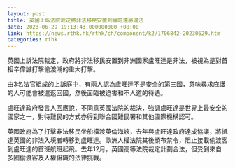 ```yaml
---
layout: post
title: 英國上訴法院裁定將非法移民安置到盧旺達屬違法
date: 2023-06-29 19:13:43.000000000 +08:00
link: https://news.rthk.hk/rthk/ch/component/k2/1706842-20230629.htm
categories: rthk
---
```


英國上訴法院裁定，政府將非法移民安置到非洲國家盧旺達是非法，被視為是對首相辛偉誠打擊偷渡潮的重大打擊。

由3名法官組成的上訴庭中，有兩人認為盧旺達不是安全的第三國，意味尋求庇護的人可能會被遣返回國，然後面臨被迫害和不人道的待遇。

盧旺達政府發言人回應說，不同意英國法院的裁決，強調盧旺達是世界上最安全的國家之一，對待難民的方式亦得到聯合國難民署和其他國際機構認可。

英國政府為了打擊非法移民坐船橫渡英倫海峽，去年與盧旺達政府達成協議，將抵達英國的非法入境者轉移到盧旺達。歐洲人權法院其後頒布禁令，阻止接載偷渡客到盧旺達的首班航班起飛。去年12月，英國高等法院裁定計劃合法，但受到來自多國偷渡客及人權組織的法律挑戰。
